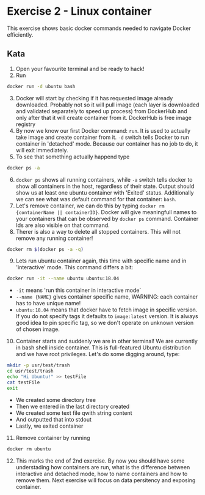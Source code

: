 # Exercise 2 - Linux container

This exercise shows basic docker commands needed to navigate Docker efficiently.

## Kata
1. Open your favourite terminal and be ready to hack!
2. Run 
```bash 
docker run -d ubuntu bash
```
3. Docker will start by checking if it has requested image already downloaded. Probably not so it will pull image (each layer is downloaded and validated separately to speed up process) from DockerHub and only after that it will create container from it. DockerHub is free image registry
4. By now we know our first Docker command: `run`. It is used to actually take image and create container from it. `-d` switch tells Docker to run container in 'detached' mode. Because our container has no job to do, it will exit immediately.
5. To see that something actually happend type 
```bash
docker ps -a
``` 
6. `docker ps` shows all running containers, while `-a` switch tells docker to show all containers in the host, regardless of their state. Output should show us at least one ubuntu container with 'Exited' status.
Additionally we can see what was default command for that container: ```bash```.
7. Let's remove container, we can do this by typing `docker rm {containerName || containerID}`. Docker will give meaningfull names to your containers that can be observed by `docker ps` command. Container Ids are also visible on that command.
8. Therer is also a way to delete all stopped containers. This will not remove any running container!
```bash
docker rm $(docker ps -a -q)
```
9. Lets run ubuntu container again, this time with specific name and in 'interactive' mode. This command differs a bit:
```bash
docker run -it --name ubuntu ubuntu:18.04
```

* `-it` means 'run this container in interactive mode`
* `--name {NAME}` gives container specific name, WARNING: each container has to have unique name!
* `ubuntu:18.04` means that docker have to fetch image in specific version. If you do not specify tags it defaults to `image:latest` version. It is always good idea to pin specific tag, so we don't operate on unknown version of chosen image.

10. Container starts and suddenly we are in other terminal! We are currently in bash shell inside container. This is full-featured Ubuntu distribution and we have root privileges. Let's do some digging around, type:
```bash
mkdir -p usr/test/trash
cd usr/test/trash
echo "Hi Ubuntu!" >> testFile
cat testFile
exit
```
* We created some directory tree 
* Then we entered in the last directory created
* We created some text file qwith string content
* And outputted that into stdout
* Lastly, we exited container

11. Remove container by running 
```bash
docker rm ubuntu
```
12. This marks the end of 2nd exercise. By now you should have some understading how containers are run, what is the difference between interactive and detached mode, how to name containers and how to remove them. Next exercise will focus on data persitency and exposing container.


